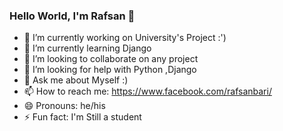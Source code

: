 ### Hello World, I'm Rafsan 👋




- 🔭 I’m currently working on University's Project :')
- 🌱 I’m currently learning Django
- 👯 I’m looking to collaborate on any project
- 🤔 I’m looking for help with Python ,Django
- 💬 Ask me about Myself :)
- 📫 How to reach me: https://www.facebook.com/rafsanbari/
- 😄 Pronouns: he/his
- ⚡ Fun fact: I'm Still a student

